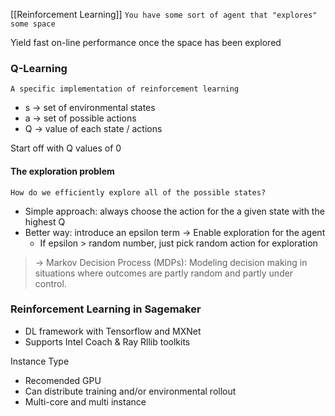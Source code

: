 [[Reinforcement Learning]]
`You have some sort of agent that "explores" some space`

Yield fast on-line performance once the space has been explored

### Q-Learning
`A specific implementation of reinforcement learning`
- s → set of environmental states 
- a → set of possible actions
- Q → value of each state / actions

Start off with Q values of 0

#### The exploration problem
`How do we efficiently explore all of the possible states?`
- Simple approach: always choose the action for the a given state with the highest Q
- Better way: introduce an epsilon term → Enable exploration for the agent
	- If epsilon > random number, just pick random action for exploration 

> → Markov Decision Process (MDPs): Modeling decision making in situations where outcomes are partly random and partly under control.

### Reinforcement Learning in Sagemaker
- DL framework with Tensorflow and MXNet
- Supports Intel Coach & Ray Rllib toolkits


Instance Type
- Recomended GPU
- Can distribute training and/or environmental rollout
- Multi-core and multi instance